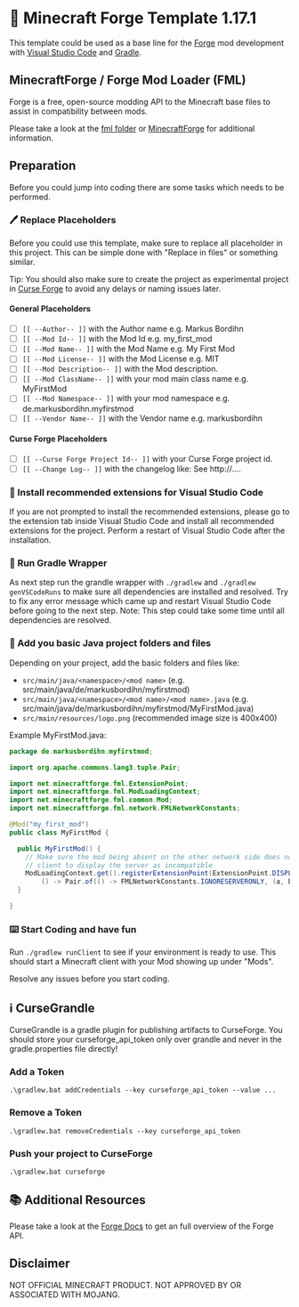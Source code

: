# 📄 Minecraft Forge Template 1.17.1

This template could be used as a base line for the [Forge][minecraft_forge] mod development with [Visual Studio Code][visual_studio_code] and [Gradle][gradle].

## MinecraftForge / Forge Mod Loader (FML)

Forge is a free, open-source modding API to the Minecraft base files to assist in compatibility between mods.

Please take a look at the [fml folder](fml/) or [MinecraftForge][minecraft_forge] for additional information.

## Preparation

Before you could jump into coding there are some tasks which needs to be performed.

### 🖊️ Replace Placeholders

Before you could use this template, make sure to replace all placeholder in this project.
This can be simple done with "Replace in files" or something similar.

Tip: You should also make sure to create the project as experimental project in [Curse Forge][curse_forge] to avoid any delays or naming issues later.

#### General Placeholders

- [ ] `[[ --Author-- ]]` with the Author name e.g. Markus Bordihn
- [ ] `[[ --Mod Id-- ]]` with the Mod Id e.g. my_first_mod
- [ ] `[[ --Mod Name-- ]]` with the Mod Name e.g. My First Mod
- [ ] `[[ --Mod License-- ]]` with the Mod License e.g. MIT
- [ ] `[[ --Mod Description-- ]]` with the Mod description.
- [ ] `[[ --Mod ClassName-- ]]` with your mod main class name e.g. MyFirstMod
- [ ] `[[ --Mod Namespace-- ]]` with your mod namespace e.g. de.markusbordihn.myfirstmod
- [ ] `[[ --Vendor Name-- ]]` with the Vendor name e.g. markusbordihn

#### Curse Forge Placeholders

- [ ] `[[ --Curse Forge Project Id-- ]]` with your Curse Forge project id.
- [ ] `[[ --Change Log-- ]]` with the changelog like: See http://....

### 💾 Install recommended extensions for Visual Studio Code

If you are not prompted to install the recommended extensions, please go to the extension tab inside Visual Studio Code and install all recommended extensions for the project. Perform a restart of Visual Studio Code after the installation.

### 🏃 Run Gradle Wrapper

As next step run the grandle wrapper with `./gradlew` and `./gradlew genVSCodeRuns` to make sure all dependencies are installed and resolved.
Try to fix any error message which came up and restart Visual Studio Code before going to the next step.
Note: This step could take some time until all dependencies are resolved.

### 📂 Add you basic Java project folders and files

Depending on your project, add the basic folders and files like:

- `src/main/java/<namespace>/<mod name>` (e.g. src/main/java/de/markusbordihn/myfirstmod)
- `src/main/java/<namespace>/<mod name>/<mod name>.java` (e.g. src/main/java/de/markusbordihn/myfirstmod/MyFirstMod.java)
- `src/main/resources/logo.png` (recommended image size is 400x400)

Example MyFirstMod.java:

```java
package de.markusbordihn.myfirstmod;

import org.apache.commons.lang3.tuple.Pair;

import net.minecraftforge.fml.ExtensionPoint;
import net.minecraftforge.fml.ModLoadingContext;
import net.minecraftforge.fml.common.Mod;
import net.minecraftforge.fml.network.FMLNetworkConstants;

@Mod("my_first_mod")
public class MyFirstMod {

  public MyFirstMod() {
    // Make sure the mod being absent on the other network side does not cause the
    // client to display the server as incompatible
    ModLoadingContext.get().registerExtensionPoint(ExtensionPoint.DISPLAYTEST,
        () -> Pair.of(() -> FMLNetworkConstants.IGNORESERVERONLY, (a, b) -> true));
  }

}
```

### ⌨️ Start Coding and have fun

Run `./gradlew runClient` to see if your environment is ready to use.
This should start a Minecraft client with your Mod showing up under "Mods".

Resolve any issues before you start coding.

## ℹ️ CurseGrandle

CurseGrandle is a gradle plugin for publishing artifacts to CurseForge.
You should store your curseforge_api_token only over grandle and never in the gradle.properties file directly!

### Add a Token

`.\gradlew.bat addCredentials --key curseforge_api_token --value ...`

### Remove a Token

`.\gradlew.bat removeCredentials --key curseforge_api_token`

### Push your project to CurseForge

`.\gradlew.bat curseforge`

## 📚 Additional Resources

Please take a look at the [Forge Docs][forge_docs] to get an full overview of the Forge API.

## Disclaimer

NOT OFFICIAL MINECRAFT PRODUCT. NOT APPROVED BY OR ASSOCIATED WITH MOJANG.

[curse_forge]: https://www.curseforge.com/
[forge_docs]: https://mcforge.readthedocs.io/en/latest/
[gradle]: https://docs.gradle.org/
[minecraft_forge]: https://github.com/MinecraftForge/MinecraftForge
[visual_studio_code]: https://code.visualstudio.com/

